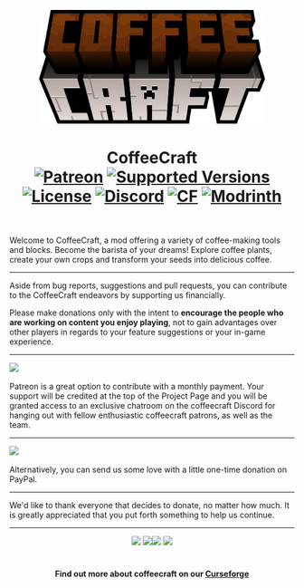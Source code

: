 <p align="center"><img src="https://raw.githubusercontent.com/vautheman/coffeecraft/mc1.20.1/.assets/logo.png" alt="Logo" width="400"></p>
<h1 align="center">CoffeeCraft  <br>
	<a href="https://www.patreon.com/"><img src="https://img.shields.io/endpoint.svg?url=https%3A%2F%2Fshieldsio-patreon.vercel.app%2Fapi%3Fusername%3Dsimibubi%26type%3Dpatrons&style=flat&label=Supporters&color=ff5733" alt="Patreon"></a>
	<a href="https://www.curseforge.com/minecraft/mc-mods/coffeecraft-by-blockbrothers/files"><img src="https://cf.way2muchnoise.eu/versions/coffeecraft-by-blockbrothers.svg" alt="Supported Versions"></a>
	<a href="https://github.com/vautheman/coffeecraft/blob/mc1.20.1/LICENSE"><img src="https://img.shields.io/github/license/vautheman/coffeecraft?style=flat&color=900c3f" alt="License"></a>
	<a href="https://discord.gg/pbTM6Rgpth"><img src="https://img.shields.io/discord/1230072362213310515?color=5865f2&label=Discord&style=flat" alt="Discord"></a>
	<a href="https://www.curseforge.com/minecraft/mc-mods/coffeecraft-by-blockbrothers/files"><img src="https://cf.way2muchnoise.eu/coffeecraft-by-blockbrothers.svg" alt="CF"></a>
    <a href="https://modrinth.com/mod/coffeecraft-by-blockbrothers"><img src="https://img.shields.io/modrinth/dt/Q2nuGziu?logo=modrinth&label=&suffix=%20&style=flat&color=242629&labelColor=5ca424&logoColor=1c1c1c" alt="Modrinth"></a>
    <br><br>
</h1>

<p>Welcome to CoffeeCraft, a mod offering a variety of coffee-making tools and blocks. Become the barista of your dreams! 
Explore coffee plants, create your own crops and transform your seeds into delicious coffee.</p>

***

Aside from bug reports, suggestions and pull requests, you can contribute to the CoffeeCraft endeavors by supporting us financially.

Please make donations only with the intent to **encourage the people who are working on content you enjoy playing**, not to gain advantages over other players in regards to your feature suggestions or your in-game experience.

***

![](https://camo.githubusercontent.com/ab9419ca3d94e21017ffcff07e70f3b0a9d5f9d6d9a20b66bb247d04d5da5597/68747470733a2f2f692e696d6775722e636f6d2f73694362565a712e706e67)

Patreon is a great option to contribute with a monthly payment.
Your support will be credited at the top of the Project Page and you will be granted access to an exclusive chatroom on the coffeecraft Discord for hanging out with fellow enthusiastic coffeecraft patrons, as well as the team.


***
![](https://camo.githubusercontent.com/1c1ab2b4c02aded6bd7aef21de0e6553e8114875d7b716be13b3a6e52603c3af/68747470733a2f2f692e696d6775722e636f6d2f326c47414c49542e706e67)

Alternatively, you can send us some love with a little one-time donation on PayPal.

***

We'd like to thank everyone that decides to donate, no matter how much. It is greatly appreciated that you put forth something to help us continue.

***

<p align="center"><a href="https://github.com/vautheman/coffeecraft/issues"><img src="https://i.imgur.com/qPmjSXy.png" width="160" /></a> <a href=""><img src="https://i.imgur.com/L1bU9mr.png" width="160" /></a><a href="https://discord.gg/pbTM6Rgpth"><img src="https://i.imgur.com/uf6V9ZX.png" width="160" /></a> <a href="https://github.com/vautheman/coffeecraft/wiki"><img src="https://i.imgur.com/TgvDvDm.png" width="160" /></a></p>

<h1></h1>
<h4 align="center">Find out more about coffeecraft on our <a href="https://www.curseforge.com/minecraft/mc-mods/coffeecraft-by-blockbrothers">Curseforge</a></h4>
